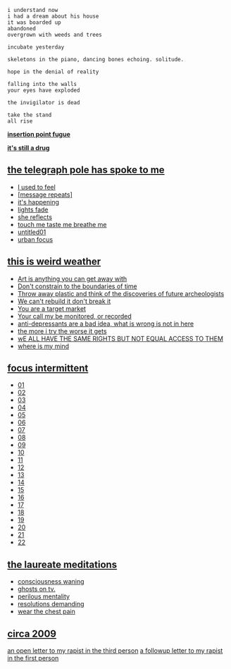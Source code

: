 ```
i understand now
i had a dream about his house
it was boarded up
abandoned
overgrown with weeds and trees
```

```
incubate yesterday
```

```
skeletons in the piano, dancing bones echoing. solitude.
```

```
hope in the denial of reality
```

```
falling into the walls
your eyes have exploded

the invigilator is dead

take the stand
all rise
```

**[insertion point fugue](https://github.com/rosalindfdt/poetry/raw/master/insertion%20point%20fugue.txt)**

**[it's still a drug](https://github.com/rosalindfdt/poetry/raw/master/it's%20still%20a%20drug.txt)**

## [the telegraph pole has spoke to me](https://github.com/rosalindfdt/poetry/tree/master/the%20telegraph%20pole%20has%20spoke%20to%20me)
* [I used to feel](https://raw.githubusercontent.com/rosalindfdt/poetry/master/the%20telegraph%20pole%20has%20spoke%20to%20me/I%20used%20to%20feel.txt)
* [\[message repeats\]](https://raw.githubusercontent.com/rosalindfdt/poetry/master/the%20telegraph%20pole%20has%20spoke%20to%20me/%5Bmessage%20repeats%5D.txt)
* [it's happening](https://raw.githubusercontent.com/rosalindfdt/poetry/master/the%20telegraph%20pole%20has%20spoke%20to%20me/it's%20happening.txt) 
* [lights fade](https://github.com/rosalindfdt/poetry/raw/master/the%20telegraph%20pole%20has%20spoke%20to%20me/lights%20fade.txt) 
* [she reflects](https://github.com/rosalindfdt/poetry/raw/master/the%20telegraph%20pole%20has%20spoke%20to%20me/she%20reflects.txt)
* [touch me taste me breathe me](https://raw.githubusercontent.com/rosalindfdt/poetry/master/the%20telegraph%20pole%20has%20spoke%20to%20me/touch_me.txt)
* [untitled01](https://github.com/rosalindfdt/poetry/raw/master/the%20telegraph%20pole%20has%20spoke%20to%20me/untitled01.txt)
* [urban focus](https://github.com/rosalindfdt/poetry/raw/master/the%20telegraph%20pole%20has%20spoke%20to%20me/urban%20focus.txt)

## [this is weird weather](https://github.com/rosalindfdt/poetry/tree/master/this%20is%20weird%20weather)
* [Art is anything you can get away with](https://raw.githubusercontent.com/rosalindfdt/poetry/master/this%20is%20weird%20weather/Art%20is%20anything%20you%20can%20get%20away%20with.txt)
* [Don't constrain to the boundaries of time](https://github.com/rosalindfdt/poetry/raw/master/this%20is%20weird%20weather/Don't%20constrain%20to%20the%20boundaries%20of%20time.txt)
* [Throw away plastic and think of the discoveries of future archeologists](https://github.com/rosalindfdt/poetry/raw/master/this%20is%20weird%20weather/Throw%20away%20plastic%20and%20think%20of%20the%20discoveries%20of%20future%20archeologists.txt)
* [We can't rebuild it don't break it](https://github.com/rosalindfdt/poetry/raw/master/this%20is%20weird%20weather/We%20can't%20rebuild%20it%20don't%20break%20it.txt)
* [You are a target market](https://github.com/rosalindfdt/poetry/raw/master/this%20is%20weird%20weather/You%20are%20a%20target%20market.txt)
* [Your call my be monitored, or recorded](https://github.com/rosalindfdt/poetry/raw/master/this%20is%20weird%20weather/Your%20call%20my%20be%20monitored%2C%20or%20recorded.txt)
* [anti-depressants are a bad idea, what is wrong is not in here](https://github.com/rosalindfdt/poetry/raw/master/this%20is%20weird%20weather/anti-depressants%20are%20a%20bad%20idea%2C%20what%20is%20wrong%20is%20not%20in%20here.txt)
* [the more i try the worse it gets](https://github.com/rosalindfdt/poetry/raw/master/this%20is%20weird%20weather/the%20more%20i%20try%20the%20worse%20it%20gets.txt)
* [wE ALL HAVE THE SAME RIGHTS BUT NOT EQUAL ACCESS TO THEM](https://github.com/rosalindfdt/poetry/raw/master/this%20is%20weird%20weather/wE%20ALL%20HAVE%20THE%20SAME%20RIGHTS%20BUT%20NOT%20EQUAL%20ACCESS%20TO%20THEM.txt)
* [where is my mind](https://raw.githubusercontent.com/rosalindfdt/poetry/master/this%20is%20weird%20weather/where%20is%20my%20mind.txt)

## [focus intermittent](https://github.com/rosalindfdt/poetry/tree/master/focus%20intermittent)
* [01](https://github.com/rosalindfdt/poetry/raw/master/focus%20intermittent/01.txt)
* [02](https://github.com/rosalindfdt/poetry/raw/master/focus%20intermittent/02.txt)
* [03](https://github.com/rosalindfdt/poetry/raw/master/focus%20intermittent/03.txt)
* [04](https://github.com/rosalindfdt/poetry/raw/master/focus%20intermittent/04.txt)
* [05](https://github.com/rosalindfdt/poetry/raw/master/focus%20intermittent/05.txt)
* [06](https://github.com/rosalindfdt/poetry/raw/master/focus%20intermittent/06.txt)
* [07](https://github.com/rosalindfdt/poetry/raw/master/focus%20intermittent/07.txt)
* [08](https://github.com/rosalindfdt/poetry/raw/master/focus%20intermittent/08.txt)
* [09](https://github.com/rosalindfdt/poetry/raw/master/focus%20intermittent/09.txt)
* [10](https://github.com/rosalindfdt/poetry/raw/master/focus%20intermittent/10.txt)
* [11](https://github.com/rosalindfdt/poetry/raw/master/focus%20intermittent/11.txt)
* [12](https://github.com/rosalindfdt/poetry/raw/master/focus%20intermittent/12.txt)
* [13](https://github.com/rosalindfdt/poetry/raw/master/focus%20intermittent/13.txt)
* [14](https://github.com/rosalindfdt/poetry/raw/master/focus%20intermittent/14.txt)
* [15](https://github.com/rosalindfdt/poetry/raw/master/focus%20intermittent/15.txt)
* [16](https://github.com/rosalindfdt/poetry/raw/master/focus%20intermittent/16.txt)
* [17](https://github.com/rosalindfdt/poetry/raw/master/focus%20intermittent/17.txt)
* [18](https://github.com/rosalindfdt/poetry/raw/master/focus%20intermittent/18.txt)
* [19](https://github.com/rosalindfdt/poetry/raw/master/focus%20intermittent/19.txt)
* [20](https://github.com/rosalindfdt/poetry/raw/master/focus%20intermittent/20.txt)
* [21](https://github.com/rosalindfdt/poetry/raw/master/focus%20intermittent/21.txt)
* [22](https://github.com/rosalindfdt/poetry/raw/master/focus%20intermittent/22.txt)

## [the laureate meditations](https://github.com/rosalindfdt/poetry/tree/master/the%20laureate%20meditations)
* [consciousness waning](https://github.com/rosalindfdt/poetry/raw/master/the%20laureate%20meditations/consciousness%20waning.txt)
* [ghosts on tv.](https://github.com/rosalindfdt/poetry/raw/master/the%20laureate%20meditations/ghosts%20on%20tv..txt)
* [perilous mentality](https://github.com/rosalindfdt/poetry/raw/master/the%20laureate%20meditations/perilous%20mentality.txt)
* [resolutions demanding](https://github.com/rosalindfdt/poetry/raw/master/the%20laureate%20meditations/resolutions%20demanding.txt)
* [wear the chest pain](https://github.com/rosalindfdt/poetry/raw/master/the%20laureate%20meditations/wear%20the%20chest%20pain.txt)

## [circa 2009](https://github.com/rosalindfdt/poetry/tree/master/circa%202009)
[an open letter to my rapist in the third person](https://github.com/rosalindfdt/poetry/raw/master/circa%202009/an%20open%20letter%20to%20my%20rapist%20in%20the%20third%20person.txt)
[a followup letter to my rapist in the first person](https://github.com/rosalindfdt/poetry/raw/master/circa%202009/a%20followup%20letter%20to%20my%20rapist%20in%20the%20first%20person.txt)
